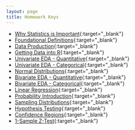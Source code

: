 ```yaml
---
layout: page
title: Homework Keys
---
```


* [Why Statistics is Important](Why_Stats_Is_Important_noPrint.pdf){:target="_blank"}
* [Foundational Definitions](Foundational_Definitions_noPrint.pdf){:target="_blank"}
* [Data Production](Data_Production_noPrint.pdf){:target="_blank"}
* [Getting Data into R](Getting_Data_Into_R_noPrint.pdf){:target="_blank"}
* [Univariate EDA - Quantitative](UnivEDA_Quant_noPrint.pdf){:target="_blank"}
* [Univariate EDA - Categorical](UnivEDA_Cat_noPrint.pdf){:target="_blank"}
* [Normal Distributions](Normal_Distributions_noPrint.pdf){:target="_blank"}
* [Bivariate EDA - Quantitative](BivEDA_Quant_noPrint.pdf){:target="_blank"}
* [Bivariate EDA - Categorical](BivEDA_Cat_noPrint.pdf){:target="_blank"}
* [Linear Regression](Linear_Regression_noPrint.pdf){:target="_blank"}
* [Probability Introduction](Probability_Introduction_noPrint.pdf){:target="_blank"}
* [Sampling Distributions](Sampling_Distributions_noPrint.pdf){:target="_blank"}
* [Hypothesis Testing](Hypothesis_Testing_noPrint.pdf){:target="_blank"}
* [Confidence Regions](Confidence_Regions_noPrint.pdf){:target="_blank"}
* [1-Sample Z-Test](1_Sample_Z_noPrint.pdf){:target="_blank"}

<!--
* [1-Sample t-Test](1_Sample_t_noPrint.pdf){:target="_blank"}
* [2-Sample t-Test](2_Sample_t_noPrint.pdf){:target="_blank"}
* [Chi_Square Test](Chi_Square_noPrint.pdf){:target="_blank"}
* [Goodness-of-Fit Test](Goodness_of_Fit_Test_noPrint.pdf){:target="_blank"}

-->


